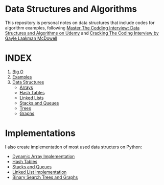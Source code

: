 # Data Structures and Algorithms
This repository is personal notes on data structures that include codes for algorithm examples, following [Master The Codding Interview: Data Structures and Algorithms on Udemy](https://www.udemy.com/course/master-the-coding-interview-data-structures-algorithms/) and [Cracking The Coding Interview by Gayle Laakman McDowell](https://www.amazon.co.uk/Cracking-Coding-Interview-Programming-Questions/dp/098478280X)

# INDEX

1. [Big O](https://github.com/mertyertugrul/data-structures-and-algorithms/tree/master/Big%20O)
2. [Examples](https://github.com/mertyertugrul/data-structures-and-algorithms/tree/master/Examples)
3. [Data Structures](https://github.com/mertyertugrul/data-structures-and-algorithms/tree/master/Data%20Structures)
    * [Arrays](https://github.com/mertyertugrul/data-structures-and-algorithms/tree/master/Data%20Structures/Arrays)
    * [Hash Tables](https://github.com/mertyertugrul/data-structures-and-algorithms/tree/master/Data%20Structures/Hash%20Tables)
    * [Linked Lists](https://github.com/mertyertugrul/data-structures-and-algorithms/tree/master/Data%20Structures/Linked%20Lists)
    * [Stacks and Queues](https://github.com/mertyertugrul/data-structures-and-algorithms/tree/master/Data%20Structures/Stacks%20and%20Queues)
    * [Trees](https://github.com/mertyertugrul/data-structures-and-algorithms/tree/master/Data%20Structures/Trees)
    * [Graphs](https://github.com/mertyertugrul/data-structures-and-algorithms/tree/master/Data%20Structures/Graphs)
    
    
# Implementations
I also create implementation of most used data structers on Python:
* [Dynamic Array Implementation](https://github.com/mertyertugrul/Dynamic-Array-Implementation)
* [Hash Tables](https://github.com/mertyertugrul/Hash-Table-Implementation)
* [Stacks and Queues](https://github.com/mertyertugrul/Stacks-and-Queues)
* [Linked List Implementation](https://github.com/mertyertugrul/Linked-List-Implementation)
* [Binary Search Trees and Graphs](https://github.com/mertyertugrul/Binary-Search-Tree-and-Graphs)

    
